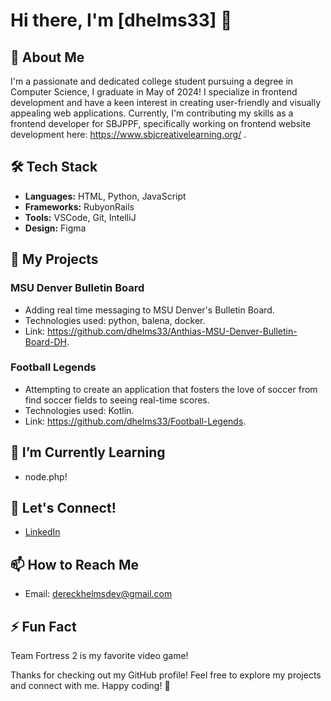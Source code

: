 # Hi there, I'm [dhelms33] 👋

## 🚀 About Me

I'm a passionate and dedicated college student pursuing a degree in Computer Science, I graduate in May of 2024! I specialize in frontend development and have a keen interest in creating user-friendly and visually appealing web applications. Currently, I'm contributing my skills as a frontend developer for SBJPPF, specifically working on frontend website development here: https://www.sbjcreativelearning.org/ .

## 🛠️ Tech Stack

- **Languages:** HTML, Python, JavaScript
- **Frameworks:** RubyonRails
- **Tools:** VSCode, Git, IntelliJ
- **Design:** Figma

## 🔧 My Projects

### MSU Denver Bulletin Board
- Adding real time messaging to MSU Denver's Bulletin Board.
- Technologies used: python, balena, docker.
- Link: https://github.com/dhelms33/Anthias-MSU-Denver-Bulletin-Board-DH.

### Football Legends
- Attempting to create an application that fosters the love of soccer from find soccer fields to seeing real-time scores.
- Technologies used: Kotlin.
- Link: https://github.com/dhelms33/Football-Legends.

## 🌱 I’m Currently Learning

- node.php!

## 👯 Let's Connect!

- [LinkedIn](https://www.linkedin.com/in/dereck-helms-211593186/)

## 📫 How to Reach Me

- Email: dereckhelmsdev@gmail.com

## ⚡ Fun Fact

Team Fortress 2 is my favorite video game!

Thanks for checking out my GitHub profile! Feel free to explore my projects and connect with me. Happy coding! 🚀
